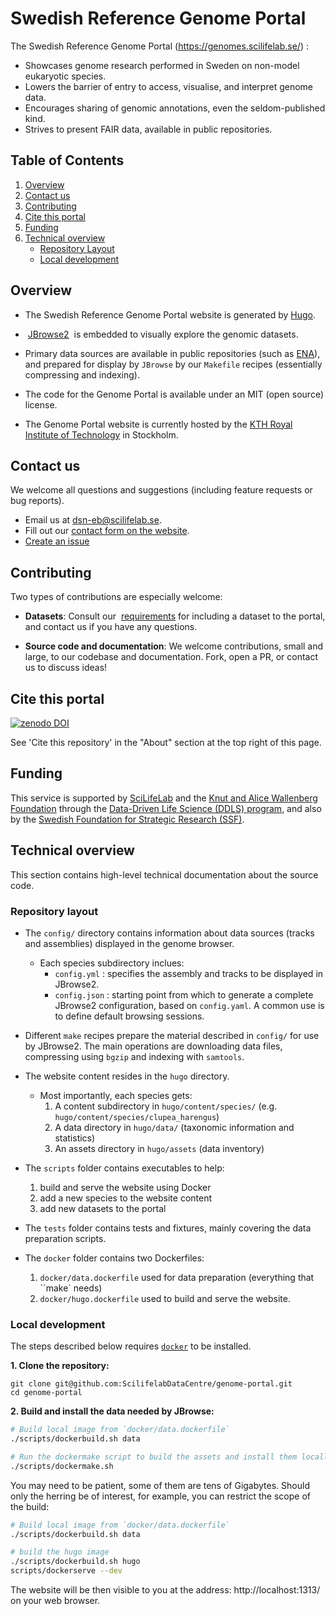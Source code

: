 Swedish Reference Genome Portal
========

The Swedish Reference Genome Portal (https://genomes.scilifelab.se/) :

- Showcases genome research performed in Sweden on non-model eukaryotic species.
- Lowers the barrier of entry to access, visualise, and interpret genome data.
- Encourages sharing of genomic annotations, even the seldom-published kind.
- Strives to present FAIR data, available in public repositories.


## Table of Contents

1. [Overview](#overview)
2. [Contact us](#contact-us)
3. [Contributing](#contributing)
4. [Cite this portal](#cite-this-portal)
5. [Funding](#funding)
6. [Technical overview](#technical-overview)
	- [Repository Layout](#repository-layout)
	- [Local development](#local-development)


## Overview

- The Swedish Reference Genome Portal website is generated by
[Hugo](https://gohugo.io/).

-  [JBrowse2](https://jbrowse.org/jb2/)  is embedded to visually
explore the genomic datasets.

- Primary data sources are available in public repositories (such as
[ENA](https://www.ebi.ac.uk/ena/browser/home)), and prepared for
display by `JBrowse` by our `Makefile` recipes (essentially
compressing and indexing).

- The code for the Genome Portal is available under an MIT (open
  source) license.

- The Genome Portal website is currently hosted by the [KTH Royal
  Institute of Technology](https://www.kth.se/) in Stockholm.


## Contact us

We welcome all questions and suggestions (including feature requests or bug reports).

- Email us at [dsn-eb@scilifelab.se](mailto:dsn-eb@scilifelab.se).
- Fill out our [contact form on the website](https://genomes.scilifelab.se/contact/).
- [Create an issue](https://github.com/ScilifelabDataCentre/genome-portal/issues/new)


## Contributing

Two types of contributions are especially welcome:

- **Datasets**: Consult our
 [requirements](https://genomes.scilifelab.se/contribute) for
including a dataset to the portal, and contact us if you have any
questions.

- **Source code and documentation**: We welcome contributions, small
  and large, to our codebase and documentation. Fork, open a PR, or
  contact us to discuss ideas!


## Cite this portal

<a href="TODO"><img src="https://zenodo.org/badge/256458920.svg" alt="zenodo DOI"></a>

See 'Cite this repository' in the "About" section at the top right of
this page.

## Funding

This service is supported by [SciLifeLab](https://www.scilifelab.se/)
and the [Knut and Alice Wallenberg
Foundation](https://kaw.wallenberg.org/en) through the [Data-Driven
Life Science (DDLS) program](https://www.scilifelab.se/data-driven/),
and also by the [Swedish Foundation for Strategic Research
(SSF)](https://strategiska.se/en/).


## Technical overview

This section contains high-level technical documentation about the
source code.

### Repository layout

- The `config/` directory contains information about data sources
  (tracks and assemblies) displayed in the genome browser.
  - Each species subdirectory inclues:
	- `config.yml` : specifies the assembly and tracks to be displayed in JBrowse2.
	- `config.json` : starting point from which to generate a complete JBrowse2
      configuration, based on `config.yaml`. A common use is to define
      default browsing sessions.

- Different `make` recipes prepare the material described in `config/`
  for use by JBrowse2. The main operations are downloading data files,
  compressing using `bgzip` and indexing with `samtools`.

- The website content resides in the `hugo` directory.
  - Most importantly, each species gets:
    1. A content subdirectory in `hugo/content/species/` (e.g. `hugo/content/species/clupea_harengus`)
	2. A data directory in `hugo/data/` (taxonomic information and statistics)
	3. An assets directory in `hugo/assets` (data inventory)

- The `scripts` folder contains executables to help:
    1. build and serve the website using Docker
	2. add a new species to the website content
	3. add new datasets to the portal

- The `tests` folder contains tests and fixtures, mainly covering the
  data preparation scripts.

- The `docker` folder contains two Dockerfiles:
	1. `docker/data.dockerfile` used for data preparation (everything that ``make` needs)
	2. `docker/hugo.dockerfile` used to build and serve the website.

### Local development

The steps described below requires
[`docker`](https://www.docker.com/) to be installed.

**1. Clone the repository:**

```
git clone git@github.com:ScilifelabDataCentre/genome-portal.git
cd genome-portal
```

**2. Build and install the data needed by JBrowse:**

```bash
# Build local image from `docker/data.dockerfile`
./scripts/dockerbuild.sh data

# Run the dockermake script to build the assets and install them locally.
./scripts/dockermake.sh
```
You may need to be patient, some of them are tens of Gigabytes. Should
only the herring be of interest, for example, you can restrict the
scope of the build:

```bash
# Build local image from `docker/data.dockerfile`
./scripts/dockerbuild.sh data

# build the hugo image
./scripts/dockerbuild.sh hugo
scripts/dockerserve --dev
```

The website will be then visible to you at the address: http://localhost:1313/ on your web browser.

